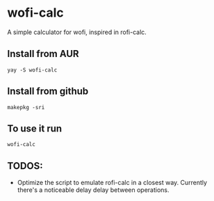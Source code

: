 # wofi-calc
A simple calculator for wofi, inspired in rofi-calc.

## Install from AUR

    yay -S wofi-calc

## Install from github
    
    makepkg -sri

## To use it run

    wofi-calc

## TODOS:

* Optimize the script to emulate rofi-calc in a closest way. Currently there's a noticeable delay delay between operations.
